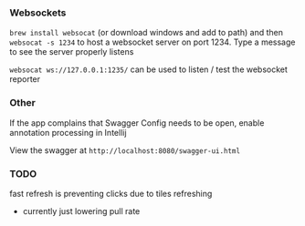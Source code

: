 ### Websockets
`brew install websocat` (or download windows and add to path) and then `websocat -s 1234` to host a websocket server on port 1234. Type a message to see the server properly listens

`websocat ws://127.0.0.1:1235/` can be used to listen / test the websocket reporter

### Other
If the app complains that Swagger Config needs to be open, enable annotation processing in Intellij

View the swagger at `http://localhost:8080/swagger-ui.html`

### TODO

fast refresh is preventing clicks due to tiles refreshing
- currently just lowering pull rate